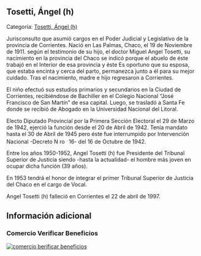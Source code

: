 ## Tosetti, Ángel (h)

Categoría: [Tosetti, Ángel (h)](http://descubrircorrientes.com.ar/2012/index.php/3001-biografias/r-s-t-u-v-x-y-z/tosetti-angel-h)

Jurisconsulto que asumió cargos en el Poder Judicial y Legislativo de la provincia de Corrientes. Nació en Las Palmas, Chaco, el 19 de Noviembre de 1911. según el testimonio de su hijo, el doctor Miguel Angel Tosetti, su nacimiento en la provincia del Chaco se indicó porque el abuelo de éste trabajó en el Interior de esa provincia y éste Es oportuno que su esposa, que estaba encinta y cerca del parto, permanezca junto a él para su mejor cuidado. Tras el nacimiento, madre e hijo regresaron a Corrientes.

El niño efectuó sus estudios primarios y secundarios en la Ciudad de Corrientes, recibiéndose de Bachiller en el Colegio Nacional “José Francisco de San Martín” de esa capital. Luego, se trasladó a Santa Fe donde se recibió de Abogado en la Universidad Nacional del Litoral.

Electo Diputado Provincial por la Primera Sección Electoral el 29 de Marzo de 1942, ejerció la función desde el 20 de Abril de 1942. Tenía mandato hasta el 30 de Abril de 1945 pero éste fue interrumpido por Intervención Nacional -Decreto N ro <sup><span><span>. </span></span></sup> 16- del 16 de Octubre de 1942.

Entre los años 1950-1952, Angel Tosetti (h) fue Presidente del Tribunal Superior de Justicia siendo -hasta la actualidad- el hombre más joven en ocupar dicha función (39 años).

En 1953 tendrá el honor de integrar el primer Tribunal Superior de Justicia del Chaco en el cargo de Vocal.

Angel Tosetti (h) falleció en Corrientes el 22 de abril de 1997.

## Información adicional

### Comercio Verificar Beneficios

[![comercio berificar beneficios](http://descubrircorrientes.com.ar/2012/index.php/3001-biografias/r-s-t-u-v-x-y-z/images/botones_beneficios/comercio_berificar_beneficios.png)](http://descubrircomercio.zapto.org/)